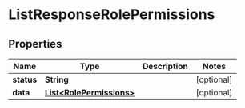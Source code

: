 

# ListResponseRolePermissions


## Properties

| Name | Type | Description | Notes |
|------------ | ------------- | ------------- | -------------|
|**status** | **String** |  |  [optional] |
|**data** | [**List&lt;RolePermissions&gt;**](RolePermissions.md) |  |  [optional] |




